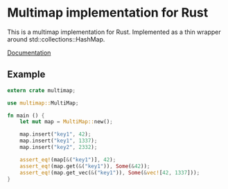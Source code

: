 # Multimap implementation for Rust

This is a multimap implementation for Rust. Implemented as a thin wrapper around
std::collections::HashMap.

[Documentation](http://havarnov.github.io/multimap)

## Example

````rust
extern crate multimap;

use multimap::MultiMap;

fn main () {
    let mut map = MultiMap::new();

    map.insert("key1", 42);
    map.insert("key1", 1337);
    map.insert("key2", 2332);

    assert_eq!(map[&("key1")], 42);
    assert_eq!(map.get(&("key1")), Some(&42));
    assert_eq!(map.get_vec(&("key1")), Some(&vec![42, 1337]));
}
````

